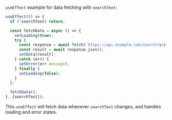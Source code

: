 `useEffect` example for data fetching with `searchText`:

```jsx
useEffect(() => {
  if (!searchText) return;

  const fetchData = async () => {
    setLoading(true);
    try {
      const response = await fetch(`https://api.example.com/search?q=${encodeURIComponent(searchText)}`);
      const result = await response.json();
      setData(result);
    } catch (err) {
      setError(err.message);
    } finally {
      setLoading(false);
    }
  };

  fetchData();
}, [searchText]);
```

This `useEffect` will fetch data whenever `searchText` changes, and handles loading and error states.